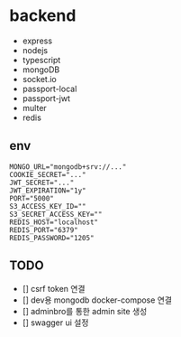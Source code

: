 # backend

- express
- nodejs
- typescript
- mongoDB
- socket.io
- passport-local
- passport-jwt
- multer
- redis

## env

```.env
MONGO_URL="mongodb+srv://..."
COOKIE_SECRET="..."
JWT_SECRET="..."
JWT_EXPIRATION="1y"
PORT="5000"
S3_ACCESS_KEY_ID=""
S3_SECRET_ACCESS_KEY=""
REDIS_HOST="localhost"
REDIS_PORT="6379"
REDIS_PASSWORD="1205"
```

## TODO

- [] csrf token 연결
- [] dev용 mongodb docker-compose 연결
- [] adminbro를 통한 admin site 생성
- [] swagger ui 설정
